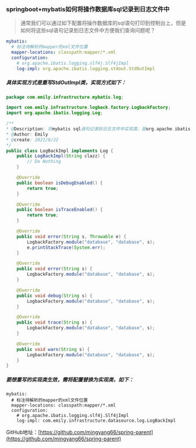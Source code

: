 ### springboot+mybatis如何将操作数据库sql记录到日志文件中

> 通常我们可以通过如下配置将操作数据库的sql语句打印到控制台上，但是如何将这些sql语句记录到日志文件中方便我们查询问题呢？

```yaml
mybatis:
  # 标注待解析的mapper的xml文件位置
  mapper-locations: classpath:mapper/*.xml
  configuration:
    # org.apache.ibatis.logging.slf4j.Slf4jImpl
    log-impl: org.apache.ibatis.logging.stdout.StdOutImpl
```

##### 具体实现方式是重写StdOutImpl类，实现方式如下：

```java
package com.emily.infrastructure.mybatis.log;

import com.emily.infrastructure.logback.factory.LogbackFactory;
import org.apache.ibatis.logging.Log;

/**
* @Description: 将mybatis sql语句记录到日志文件中实现类，是org.apache.ibatis.logging.stdout.StdOutImpl类的替换
* @Author: Emily
* @create: 2021/8/22
*/
public class LogBackImpl implements Log {
    public LogBackImpl(String clazz) {
        // Do Nothing
    }

    @Override
    public boolean isDebugEnabled() {
        return true;
    }

    @Override
    public boolean isTraceEnabled() {
        return true;
    }

    @Override
    public void error(String s, Throwable e) {
        LogbackFactory.module("database", "database", s);
        e.printStackTrace(System.err);
    }

    @Override
    public void error(String s) {
        LogbackFactory.module("database", "database", s);
    }

    @Override
    public void debug(String s) {
        LogbackFactory.module("database", "database", s);
    }

    @Override
    public void trace(String s) {
        LogbackFactory.module("database", "database", s);
    }

    @Override
    public void warn(String s) {
        LogbackFactory.module("database", "database", s);
    }
}

```

##### 要想重写的实现类生效，需将配置替换为实现类，如下：

```
mybatis:
  # 标注待解析的mapper的xml文件位置
  mapper-locations: classpath:mapper/*.xml
  configuration:
    # org.apache.ibatis.logging.slf4j.Slf4jImpl
    log-impl: com.emily.infrastructure.datasource.log.LogBackImpl
```



GitHub地址：[https://github.com/mingyang66/spring-parent](https://github.com/mingyang66/spring-parent)

